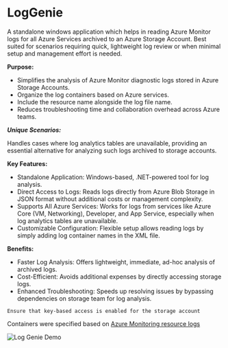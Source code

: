 # LogGenie
A standalone windows application which helps in reading Azure Monitor logs for all Azure Services archived to an Azure Storage Account. Best suited for scenarios requiring quick, lightweight log review or when minimal setup and management effort is needed.

**Purpose:**

* Simplifies the analysis of Azure Monitor diagnostic logs stored in Azure Storage Accounts.
* Organize the log containers based on Azure services.
* Include the resource name alongside the log file name.
* Reduces troubleshooting time and collaboration overhead across Azure teams.

**_Unique Scenarios:_**

Handles cases where log analytics tables are unavailable, providing an essential alternative for analyzing such logs archived to storage accounts.

**Key Features:**

* Standalone Application: Windows-based, .NET-powered tool for log analysis.
* Direct Access to Logs: Reads logs directly from Azure Blob Storage in JSON format without additional costs or management complexity.
* Supports All Azure Services: Works for logs from services like Azure Core (VM, Networking), Developer, and App Service, especially when log analytics tables are unavailable.
* Customizable Configuration: Flexible setup allows reading logs by simply adding log container names in the XML file.

**Benefits:**
* Faster Log Analysis: Offers lightweight, immediate, ad-hoc analysis of archived logs.
* Cost-Efficient: Avoids additional expenses by directly accessing storage logs.
* Enhanced Troubleshooting: Speeds up resolving issues by bypassing dependencies on storage team for log analysis.


```Ensure that key-based access is enabled for the storage account```

Containers were specified based on [Azure Monitoring resource logs](https://learn.microsoft.com/en-us/azure/azure-monitor/reference/supported-logs/microsoft-cache-redis-logs)

![Log Genie Demo](https://github.com/DeeptiJainMicrosoft/LogGenie/edit/main/LogGenie.gif)
